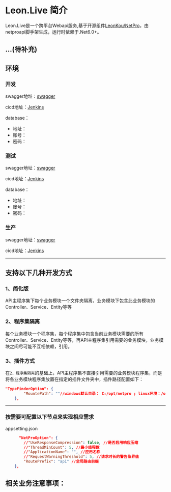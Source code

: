 
# Leon.Live 简介
Leon.Live是一个跨平台Webapi服务,基于开源组件[LeonKou/NetPro](https://github.com/LeonKou/NetPro)，由netproapi脚手架生成，运行时依赖于.Net6.0+。

...(待补充)
---

## 环境

### 开发

swagger地址：[swagger]("http://swagger")

cicd地址：[Jenkins]("http://Jenkins")

database：
- 地址：
- 账号：
- 密码：

### 测试

swagger地址：[swagger]("http://swagger")

cicd地址：[Jenkins]("http://Jenkins")

database：
- 地址：
- 账号：
- 密码：

### 生产

swagger地址：[swagger]("http://swagger")

cicd地址：[Jenkins]("http://Jenkins")

---

## 支持以下几种开发方式

### 1、简化版
 API主程序集下每个业务模块一个文件夹隔离，业务模块下包含此业务模块的Controller、Service、Entity等等

### 2、程序集隔离

每个业务模块一个程序集，每个程序集中包含当前业务模块需要的所有Controller、Service、Entity等等，再API主程序集引用需要的业务模块，业务模块之间尽可能不互相依赖，引用。

### 3、插件方式

在`2、程序集隔离`的基础上，API主程序集不直接引用需要的业务模块程序集，而是将各业务模块程序集放置在指定的插件文件夹中，插件路径配置如下：
```json
"TypeFinderOption": {
		"MountePath": ""//windows默认目录： C:/opt/netpro ; linux环境：/opt/netpro
	},
```

---

### 按需要可配置以下节点来实现相应需求
appsetting.json

```json
      "NetProOption": {
		//"UseResponseCompression": false, //是否启用响应压缩
		//"ThreadMinCount": 5, //最小线程数
		//"ApplicationName": "", //应用名称
		//"RequestWarningThreshold": 5, //请求时长的警告临界值
		"RoutePrefix": "api" //全局路由前缀
	},

```

## 相关业务注意事项：

